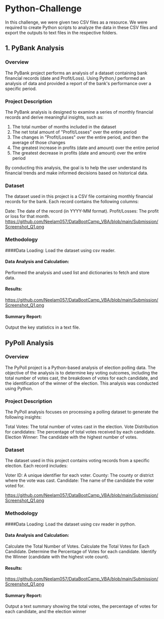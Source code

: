 # Python-Challenge
In this challenge, we were given two CSV files as a resource. We were required to create Python scripts to analyze the data in these CSV files and export the outputs to text files in the respective folders.

## 1. PyBank Analysis

### Overview

The PyBank project performs an analysis of a dataset containing bank financial records (date and Profit/Loss). Using Python,I performed an analysis of data and provided a report of the bank's performance over a specific period.

### Project Description
The PyBank analysis is designed to examine a series of monthly financial records and derive meaningful insights, such as:

1. The total number of months included in the dataset
2. The net total amount of "Profit/Losses" over the entire period
3. The changes in "Profit/Losses" over the entire period, and then the average of those changes
4. The greatest increase in profits (date and amount) over the entire period
5. The greatest decrease in profits (date and amount) over the entire period

By conducting this analysis, the goal is to help the user understand its financial trends and make informed decisions based on historical data.

### Dataset
The dataset used in this project is a CSV file containing monthly financial records for the bank. Each record contains the following columns:

Date: The date of the record (in YYYY-MM format).
Profit/Losses: The profit or loss for that month.
https://github.com/Neelam057/DataBootCamp_VBA/blob/main/Submission/Screenshot_Q1.png

### Methodology

####Data Loading:
Load the dataset using csv reader.

#### Data Analysis and Calculation:
Performed the analysis and used list and dictionaries to fetch and store data. 

#### Results:
https://github.com/Neelam057/DataBootCamp_VBA/blob/main/Submission/Screenshot_Q1.png

#### Summary Report:
Output the key statistics in a text file.

## PyPoll Analysis

### Overview
The PyPoll project is a Python-based analysis of election polling data. The objective of the analysis is to determine key voting outcomes, including the total number of votes cast, the breakdown of votes for each candidate, and the identification of the winner of the election. This analysis was conducted using Python.

### Project Description
The PyPoll analysis focuses on processing a polling dataset to generate the following insights:

Total Votes: The total number of votes cast in the election.
Vote Distribution for candidates: The percentage of total votes received by each candidate.
Election Winner: The candidate with the highest number of votes.

### Dataset
The dataset used in this project contains voting records from a specific election. Each record includes:

Voter ID: A unique identifier for each voter.
County: The county or district where the vote was cast.
Candidate: The name of the candidate the voter voted for.

https://github.com/Neelam057/DataBootCamp_VBA/blob/main/Submission/Screenshot_Q1.png

### Methodology

####Data Loading:
Load the dataset using csv reader in python.

#### Data Analysis and Calculation:
Calculate the Total Number of Votes.
Calculate the Total Votes for Each Candidate.
Determine the Percentage of Votes for each candidate.
Identify the Winner (candidate with the highest vote count). 

#### Results:
https://github.com/Neelam057/DataBootCamp_VBA/blob/main/Submission/Screenshot_Q1.png

#### Summary Report:
Output a text summary showing the total votes, the percentage of votes for each candidate, and the election winner


